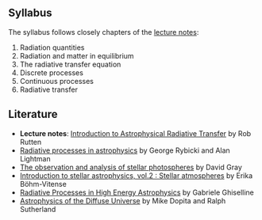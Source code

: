 ## Syllabus

The syllabus follows closely chapters of the [lecture notes](https://www.uio.no/studier/emner/matnat/astro/AST4310/h20/pensumliste/iart.pdf):

1. Radiation quantities
2. Radiation and matter in equilibrium
3. The radiative transfer equation
4. Discrete processes
5. Continuous processes
6. Radiative transfer

## Literature

* **Lecture notes**: [Introduction to Astrophysical Radiative Transfer](https://www.uio.no/studier/emner/matnat/astro/AST4310/h20/pensumliste/iart.pdf) by Rob Rutten
* [Radiative processes in astrophysics](https://bibsys-almaprimo.hosted.exlibrisgroup.com/primo-explore/fulldisplay?docid=BIBSYS_ILS71521664660002201&context=L&vid=UIO&lang=no_NO&search_scope=default_scope&adaptor=Local%20Search%20Engine&isFrbr=true&tab=default_tab&query=any,contains,Rybicky%20lightman&sortby=date&facet=frbrgroupid,include,208495456&offset=0) by George Rybicki and Alan Lightman
* [The observation and analysis of stellar photospheres](https://bibsys-almaprimo.hosted.exlibrisgroup.com/primo-explore/fulldisplay?docid=BIBSYS_ILS71559324260002201&context=L&vid=UIO&lang=no_NO&search_scope=default_scope&adaptor=Local%20Search%20Engine&tab=default_tab&query=any,contains,Observation%20and%20Analysis%20of%20Stellar%20Photospheres&offset=0) by David Gray
* [Introduction to stellar astrophysics, vol.2 : Stellar atmospheres](https://bibsys-almaprimo.hosted.exlibrisgroup.com/primo-explore/fulldisplay?docid=BIBSYS_ILS71472401450002201&context=L&vid=UIO&lang=no_NO&search_scope=default_scope&adaptor=Local%20Search%20Engine&tab=default_tab&query=any,contains,0-521-34870-6&offset=0) by Erika Böhm-Vitense
* [Radiative Processes in High Energy Astrophysics](https://arxiv.org/abs/1202.5949) by Gabriele Ghiselline
* [Astrophysics of the Diffuse Universe](https://bibsys-almaprimo.hosted.exlibrisgroup.com/primo-explore/fulldisplay?docid=BIBSYS_ILS71505074440002201&context=L&vid=UIO&lang=no_NO&search_scope=default_scope&adaptor=Local%20Search%20Engine&isFrbr=true&tab=default_tab&query=any,contains,astrophysics%20diffuse%20universe&offset=0) by Mike Dopita and Ralph Sutherland
